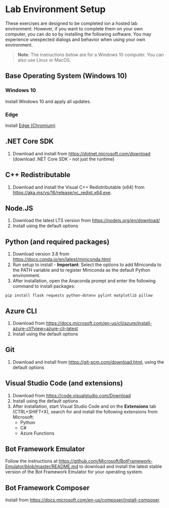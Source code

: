 # Lab Environment Setup

These exercises are designed to be completed ion a hosted lab environment. However, if you want to complete them on your own computer, you can do so by installing the following software. You may experience unexpected dialogs and behavior when using your own environment.

> **Note**: The instructions below are for a Windows 10 computer. You can also use Linux or MacOS.

## Base Operating System (Windows 10)

### Windows 10

Install Windows 10 and apply all updates.

### Edge

Install [Edge (Chromium)](https://microsoft.com/edge)

## .NET Core SDK

1. Download and install from https://dotnet.microsoft.com/download (download .NET Core SDK - not just the runtime)

## C++ Redistributable

1. Download and install the Visual C++ Redistributable (x64) from https://aka.ms/vs/16/release/vc_redist.x64.exe.

## Node.JS

1. Download the latest LTS version from https://nodejs.org/en/download/ 
2. Install using the default options

## Python (and required packages)

1. Download version 3.8 from https://docs.conda.io/en/latest/miniconda.html 
2. Run setup to install - **Important**: Select the options to add Miniconda to the PATH variable and to register Miniconda as the default Python environment.
3. After installation, open the Anaconda prompt and enter the following command to install packages: 

```
pip install flask requests python-dotenv pylint matplotlib pillow 
```

## Azure CLI

1. Download from https://docs.microsoft.com/en-us/cli/azure/install-azure-cli?view=azure-cli-latest 
2. Install using the default options

## Git

1. Download and install from https://git-scm.com/download.html, using the default options


## Visual Studio Code (and extensions)

1. Download from https://code.visualstudio.com/Download 
2. Install using the default options 
3. After installation, start Visual Studio Code and on the **Extensions** tab (CTRL+SHIFT+X), search for and install the following extensions from Microsoft:
    - Python
    - C#
    - Azure Functions


## Bot Framework Emulator

Follow the instructions at https://github.com/Microsoft/BotFramework-Emulator/blob/master/README.md to download and install the latest stable version of the Bot Framework Emulator for your operating system.

## Bot Framework Composer

Install from https://docs.microsoft.com/en-us/composer/install-composer.

